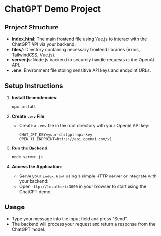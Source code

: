 # ChatGPT Demo Project

## Project Structure

- **index.html**: The main frontend file using Vue.js to interact with the ChatGPT API via your backend.
- **files/**: Directory containing necessary frontend libraries (Axios, TailwindCSS, Vue.js).
- **server.js**: Node.js backend to securely handle requests to the OpenAI API.
- **.env**: Environment file storing sensitive API keys and endpoint URLs.

## Setup Instructions

1. **Install Dependencies**:
    ```bash
    npm install
    ```

2. **Create `.env` File**:
    - Create a `.env` file in the root directory with your OpenAI API key:
      ```env
      CHAT_GPT_KEY=your-chatgpt-api-key
      OPEN_AI_ENDPOINT=https://api.openai.com/v1
      ```

3. **Run the Backend**:
    ```bash
    node server.js
    ```

4. **Access the Application**:
    - Serve your `index.html` using a simple HTTP server or integrate with your backend:
    - Open `http://localhost:3000` in your browser to start using the ChatGPT demo.

## Usage

- Type your message into the input field and press "Send".
- The backend will process your request and return a response from the ChatGPT model.